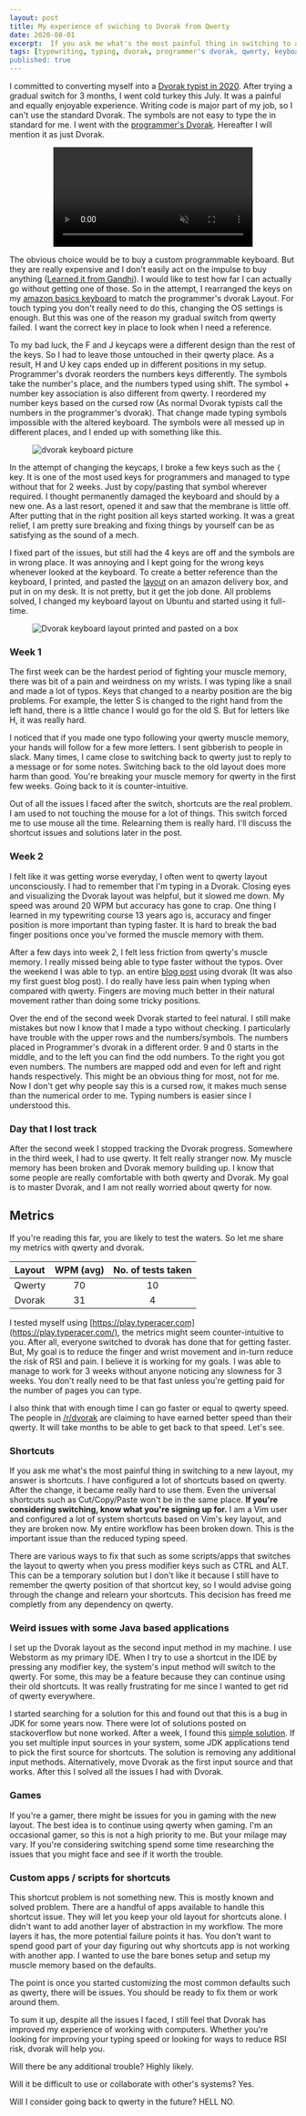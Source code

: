 ```yaml
---
layout: post
title: My experience of swiching to Dvorak from Qwerty
date: 2020-08-01
excerpt:  If you ask me what's the most painful thing in switching to a new layout, my answer is shortcuts. I have configured a lot of shortcuts based on qwerty. After the change, it became really hard to use them. Even the universal shortcuts such as Cut/Copy/Paste won't be in the same place.
tags: [typewriting, typing, dvorak, programmer's dvorak, qwerty, keyboard, rsi]
published: true
---
```


I committed to converting myself into a [Dvorak typist in 2020](https://vignesh.pro/qwerty-to-dvorak/). After trying a gradual switch for 3 months, I went cold turkey this July. It was a painful and equally enjoyable experience. Writing code is major part of my job, so I can't use the standard Dvorak. The symbols are not easy to type the in standard for me. I went with the [programmer's Dvorak](https://www.kaufmann.no/roland/dvorak/). Hereafter I will mention it as just Dvorak.

<div style="text-align:center">
<video width="350" class="twitter-tweet" autoplay loop muted>

    <source src="/assets/img/posts/qwerty-to-dvorak-2/simply.webm"
            type="video/webm">

    <source src="/assets/img/posts/qwerty-to-dvorak-2/simply.mp4"
            type="video/mp4">

    Sorry, your browser doesn't support embedded videos.
</video>
</div>

The obvious choice would be to buy a custom programmable keyboard. But they are really expensive and I don't easily act on the impulse to buy anything ([Learned it from Gandhi](https://viewthroughmywindow.com/the-minimalist-gandhi/)). I would like to test how far I can actually go without getting one of those. So in the attempt, I rearranged the keys on my [amazon basics keyboard](https://amzn.to/3jGzD02) to match the programmer's dvorak Layout. For touch typing you don't really need to do this, changing the OS settings is enough. But this was one of the reason my gradual switch from qwerty failed. I want the correct key in place to look when I need a reference.

To my bad luck, the F and J keycaps were a different design than the rest of the keys. So I had to leave those untouched in their qwerty place. As a result, H and U key caps ended up in different positions in my setup. Programmer's dvorak reorders the numbers keys differently. The symbols take the number's place, and the numbers typed using shift. The symbol + number key association is also different from qwerty. I reordered my number keys based on the cursed row (As normal Dvorak typists call the numbers in the programmer's dvorak). That change made typing symbols impossible with the altered keyboard. The symbols were all messed up in different places, and I ended up with something like this.

<figure>
	<img alt="dvorak keyboard picture" src="/assets/img/posts/qwerty-to-dvorak-2/keyboard.jpeg">
</figure>

In the attempt of changing the keycaps, I broke a few keys such as the `{` key. It is one of the most used keys for programmers and managed to type without that for 2 weeks. Just by copy/pasting that symbol wherever required. I thought permanently damaged the keyboard and should by a new one. As a last resort, opened it and saw that the membrane is little off. After putting that in the right position all keys started working. It was a great relief, I am pretty sure breaking and fixing things by yourself can be as satisfying as the sound of a mech.

I fixed part of the issues, but still had the 4 keys are off and the symbols are in wrong place. It was annoying and I kept going for the wrong keys whenever looked at the keyboard. To create a better reference than the keyboard, I printed, and pasted the [layout](https://www.kaufmann.no/roland/dvorak/) on an amazon delivery box, and put in on my desk. It is not pretty, but it get the job done. All problems solved, I changed my keyboard layout on Ubuntu and started using it full-time.

<figure>
	<img alt="Dvorak keyboard layout printed and pasted on a box" src="/assets/img/posts/qwerty-to-dvorak-2/reference.jpeg">
</figure>

### Week 1

The first week can be the hardest period of fighting your muscle memory, there was bit of a pain and weirdness on my wrists. I was typing like a snail and made a lot of typos. Keys that changed to a nearby position are the big problems. For example, the letter S is changed to the right hand from the left hand, there is a little chance I would go for the old S. But for letters like H, it was really hard.

I noticed that if you made one typo following your qwerty muscle memory, your hands will follow for a few more letters. I sent gibberish to people in slack. Many times, I came close to switching back to qwerty just to reply to a message or for some notes. Switching back to the old layout does more harm than good. You're breaking your muscle memory for qwerty in the first few weeks. Going back to it is counter-intuitive.

Out of all the issues I faced after the switch, shortcuts are the real problem. I am used to not touching the mouse for a lot of things. This switch forced me to use mouse all the time. Relearning them is really hard. I'll discuss the shortcut issues and solutions later in the post.

### Week 2

I felt like it was getting worse everyday, I often went to qwerty layout unconsciously. I had to remember that I'm typing in a Dvorak. Closing eyes and visualizing the Dvorak layout was helpful, but it slowed me down. My speed was around 20 WPM but accuracy has gone to crap. One thing I learned in my typewriting course 13 years ago is, accuracy and finger position is more important than typing faster. It is hard to break the bad finger positions once you've formed the muscle memory with them.

After a few days into week 2, I felt less friction from qwerty's muscle memory. I really missed being able to type faster without the typos. Over the weekend I was able to typ. an entire [blog post](https://errorsshouldneverpasssilently.com/5-mistakes-i-made-as-a-beginner-with-angular-js/) using dvorak (It was also my first guest blog post). I do really have less pain when typing when compared with qwerty. Fingers are moving much better in their natural movement rather than doing some tricky positions.

Over the end of the second week Dvorak started to feel natural. I still make mistakes but now I know that I made a typo without checking. I particularly have trouble with the upper rows and the numbers/symbols. The numbers placed in Programmer's dvorak in a different order. 9 and 0 starts in the middle, and to the left you can find the odd numbers. To the right you got even numbers. The numbers are mapped odd and even for left and right hands respectively. This might be an obvious thing for most, not for me. Now I don't get why people say this is a cursed row, it makes much sense than the numerical order to me. Typing numbers is easier since I understood this.

### Day that I lost track

After the second week I stopped tracking the Dvorak progress. Somewhere in the third week, I had to use qwerty. It felt really stranger now. My muscle memory has been broken and Dvorak memory building up. I know that some people are really comfortable with both qwerty and Dvorak. My goal is to master Dvorak, and I am not really worried about qwerty for now.

## Metrics

If you're reading this far, you are likely to test the waters. So let me share my metrics with qwerty and dvorak.

<table style="text-align:center">
  <thead>
    <tr>
      <th>Layout</th>
      <th>WPM (avg)</th>
      <th>No. of tests taken</th>
    </tr>
  </thead>
  <tbody>
    <tr>
      <td>Qwerty</td>
      <td>70</td>
      <td>10</td>
    </tr>
    <tr>
      <td>Dvorak</td>
      <td>31</td>
      <td>4</td>
    </tr>
  </tbody>
</table>

I tested myself using [https://play.typeracer.com](https://play.typeracer.com/), the metrics might seem counter-intuitive to you. After all, everyone switched to dvorak has done that for getting faster. But, My goal is to reduce the finger and wrist movement and in-turn reduce the risk of RSI and pain. I believe it is working for my goals. I was able to manage to work for 3 weeks without anyone noticing any slowness for 3 weeks. You don't really need to be that fast unless you're getting paid for the number of pages you can type.

I also think that with enough time I can go faster or equal to qwerty speed. The people in [/r/dvorak](https://www.reddit.com/r/dvorak) are claiming to have earned better speed than their qwerty. It will take months to be able to get back to that speed. Let's see.

### Shortcuts

If you ask me what's the most painful thing in switching to a new layout, my answer is shortcuts. I have configured a lot of shortcuts based on qwerty. After the change, it became really hard to use them. Even the universal shortcuts such as Cut/Copy/Paste won't be in the same place. **If you're considering switching, know what you're signing up for.** I am a Vim user and configured a lot of system shortcuts based on Vim's key layout, and they are broken now. My entire workflow has been broken down. This is the important issue than the reduced typing speed.

There are various ways to fix that such as some scripts/apps that switches the layout to qwerty when you press modifier keys such as CTRL and ALT. This can be a temporary solution but I don't like it because I still have to remember the qwerty position of that shortcut key, so I would advise going through the change and relearn your shortcuts. This decision has freed me completly from any dependency on qwerty.

### Weird issues with some Java based applications

I set up the Dvorak layout as the second input method in my machine. I use Webstorm as my primary IDE. When I try to use a shortcut in the IDE by pressing any modifier key, the system's input method will switch to the qwerty. For some, this may be a feature because they can continue using their old shortcuts. It was really frustrating for me since I wanted to get rid of qwerty everywhere.

I started searching for a solution for this and found out that this is a bug in JDK for some years now. There were lot of solutions posted on stackoverflow but none worked. After a week, I found this [simple solution](https://stackoverflow.com/a/40152268/3098872). If you set multiple input sources in your system, some JDK applications tend to pick the first source for shortcuts. The solution is removing any additional input methods. Alternatively, move Dvorak as the first input source and that works. After this I solved all the issues I had with Dvorak.

### Games

If you're a gamer, there might be issues for you in gaming with the new layout. The best idea is to continue using qwerty when gaming. I'm an occasional gamer, so this is not a high priority to me. But your milage may vary. If you're considering switching spend some time researching the issues that you might face and see if it worth the trouble.

### Custom apps / scripts for shortcuts

This shortcut problem is not something new. This is mostly known and solved problem.  There are a handful of apps available to handle this shortcut issue. They will let you keep your old layout for shortcuts alone. I didn't want to add another layer of abstraction in my workflow. The more layers it has, the more potential failure points it has. You don't want to spend good part of your day figuring out why shortcuts app is not working with another app. I wanted to use the bare bones setup and setup my muscle memory based on the defaults.

The point is once you started customizing the most common defaults such as qwerty, there will be issues. You should be ready to fix them or work around them.

To sum it up, despite all the issues I faced, I still feel that Dvorak has improved my experience of working with computers. Whether you're looking for improving your typing speed or looking for ways to reduce RSI risk, dvorak will help you.

Will there be any additional trouble?
Highly likely.

Will it be difficult to use or collaborate with other's systems?
Yes. 

Will I consider going back to qwerty in the future? HELL NO.
